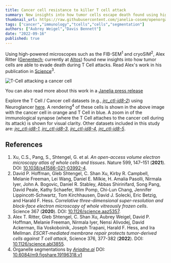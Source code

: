 ```yaml
---
title: Cancer cell resistance to killer T cell attack
summary: New insights into how tumor cells escape death found using high-powered microscopes.
thumbnail_url: https://raw.githubusercontent.com/janelia-cosem/openorganelle-blog/main/assets/tcell.png
tags: ["cancer","immunology","tcells","cells","segmentation"]
authors: ["Aubrey Weigel","Davis Bennett"]
date: "2022-09-16"
published: true
---
```

Using high-powered microscopes such as the FIB-SEM<sup>1</sup> and cryoSIM<sup>2</sup>, Alex Ritter ([Genentech](https://www.gene.com); currently at [Altos](https://altoslabs.com)) found new insights into how tumor cells are able to evade death during T Cell attacks. Read Alex's work in his publication in [Science](https://doi.org/10.1126/science.abl3855)<sup>3</sup>.

![T-Cell attacking a cancer cell](https://raw.githubusercontent.com/janelia-cosem/openorganelle-blog/main/assets/tcell.png)

You can also read more about this work in a [Janelia press release](https://www.janelia.org/news/high-powered-microscopes-capture-cancer-cells-in-action)

Explore the T Cell / Cancer cell datasets (e.g., _[jrc_ctl-id8-2](https://openorganelle.janelia.org/datasets/jrc_ctl-id8-2)_) using Neuroglancer [here](https://tinyurl.com/yckwjyr2). A rendering<sup>4</sup> of these cells is shown in the above image with the cancer cell in orange and T Cell in blue. A zoom in of the immunological synapse (where the T Cell attaches to the cancer cell during its attack) is shown for visual clarity. Other datasets included in this study are: _[jrc_ctl-id8-1](https://openorganelle.janelia.org/datasets/jrc_ctl-id8-1)_, _[jrc_ctl-id8-3](https://openorganelle.janelia.org/datasets/jrc_ctl-id8-3)_, _[jrc_ctl-id8-4](https://openorganelle.janelia.org/datasets/jrc_ctl-id8-4)_, _[jrc_ctl-id8-5](https://openorganelle.janelia.org/datasets/jrc_ctl-id8-5)_. 

## References
1. Xu, C.S., Pang, S., Shtengel, G. et al. _An open-access volume electron microscopy atlas of whole cells and tissues_. Nature 599, 147–151 (**2021**). DOI: [10.1038/s41586-021-03992-4](https://doi.org/10.1038/s41586-021-03992-4).
2. David P. Hoffman, Gleb Shtengel, C. Shan Xu, Kirby R. Campbell, Melanie Freeman, Lei Wang, Daniel E. Milkie, H. Amalia Pasolli, Nirmala Iyer, John A. Bogovic, Daniel R. Stabley, Abbas Shirinifard, Song Pang, David Peale, Kathy Schaefer, Wim Pomp, Chi-Lun Chang, Jennifer Lippincott-Schwartz, Tom Kirchhausen, David J. Solecki, Eric Betzig, and Harald F. Hess. _Correlative three-dimensional super-resolution and block-face electron microscopy of whole vitreously frozen cells_. Science 367 (**2020**). DOI: [10.1126/science.aaz5357](https://doi.org/10.1126/science.aaz5357).
3. Alex T. Ritter, Gleb Shtengel, C. Shan Xu, Aubrey Weigel, David P. Hoffman, Melanie Freeman, Nirmala Iyer, Nensi Alivodej, David Ackerman, Ilia Voskoboinik, Joseph Trapani, Harald F. Hess, and Ira Mellman. _ESCRT-mediated membrane repair protects tumor-derived cells against T cell attack_, Science 376, 377-382 (**2022**). DOI: [10.1126/science.abl3855](https://doi.org/10.1126/science.abl3855).
4. Organelle segmentations by [_Ariadne.ai_](https://ariadne.ai) DOI: [10.6084/m9.figshare.19196318.v1](https://doi.org/10.6084/m9.figshare.19196318.v1)
